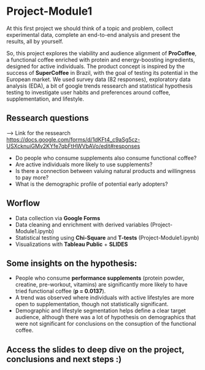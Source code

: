 # Project-Module1

At this first project we should think of a topic and problem, collect experimental data, complete an end-to-end analysis and present the results, all by yourself.

So, this project explores the viability and audience alignment of **ProCoffee**, a functional coffee enriched with protein and energy-boosting ingredients, designed for active individuals. The product concept is inspired by the success of **SuperCoffee** in Brazil, with the goal of testing its potential in the European market.
We used survey data (82 responses), exploratory data analysis (EDA), a bit of google trends ressearch and statistical hypothesis testing to investigate user habits and preferences around coffee, supplementation, and lifestyle.

## Ressearch questions
--> Link for the ressearch https://docs.google.com/forms/d/1dKFt4_c9aSg5cz-USXcknuiGMv2KYfe7qbFtHWVbAVo/edit#responses

- Do people who consume supplements also consume functional coffee?
- Are active individuals more likely to use supplements?
- Is there a connection between valuing natural products and willingness to pay more?
- What is the demographic profile of potential early adopters?

## Worflow 
- Data collection via **Google Forms**  
- Data cleaning and enrichment with derived variables (Project-Module1.ipynb)
- Statistical testing using **Chi-Square** and **T-tests** (Project-Module1.ipynb)
- Visualizations with **Tableau Public** + **SLIDES** 

## Some insights on the hypothesis:

- People who consume **performance supplements** (protein powder, creatine, pre-workout, vitamins) are significantly more likely to have tried functional coffee (**p = 0.0137**).
- A trend was observed where individuals with active lifestyles are more open to supplementation, though not statistically significant.
- Demographic and lifestyle segmentation helps define a clear target audience, although there was a lot of hypothesis on demographics that were not significant for conclusions on the consuption of the functional coffee.

## Access the slides to deep dive on the project, conclusions and next steps :) 

